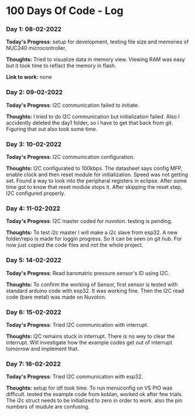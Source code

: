 # 100 Days Of Code - Log

### Day 1: 08-02-2022

**Today's Progress**: setup for development, testing file size and memories of NUC240 microcontroller,

**Thoughts:** Tried to visualize data in memory view. 
Viewing RAM was easy but it took time to reflact the memory in flash.

**Link to work:** none

### Day 2: 09-02-2022

**Today's Progress**: I2C communication failed to initiate.

**Thoughts:** I tried to do I2C communication but initialization failed.
Also I accidently deleted the day1 folder, so I have to get that back from git.
Figuring that out also took some time.

### Day 3: 10-02-2022

**Today's Progress**: I2C communication configuration.

**Thoughts:** I2C configurated to 100kbps.
The datasheet says config MFP, enable clock and then reset module for initialization.
Speed was not getting set. Found a way to look into the peripharal registers in eclipse.
After some time got to know that reset module stops it.
After skipping the reset step, I2C configured properly.

### Day 4: 11-02-2022

**Today's Progress**: I2C master coded for nuvoton. testing is pending.

**Thoughts:** To test i2c master I will make a i2c slave from esp32.
A new folder/repo is made for loggin progress. So it can be seen on git hub.
For now just copied the code files and not the whole project.

### Day 5: 14-02-2022

**Today's Progress**: Read baromatric pressure sensor's ID using I2C.

**Thoughts:** To confirm the working of Sensor, first sensor is tested with
standard arduino code with esp32. It was working fine.
Then the I2C read code (bare metal) was made on Nuvoton.

### Day 6: 15-02-2022

**Today's Progress**: Tried I2C communication with interrupt.

**Thoughts:** I2C remains stuck in interrupt. There is no wey to clear the interrupt.
Will investigate how the example codes get out of interrupt tomorrow and implement that.

### Day 7: 16-02-2022

**Today's Progress**: Tried I2C communication with esp32.

**Thoughts:** setup for idf took time. To run menuconfig on VS PIO was difficult.
tested the example code from koblan, worked ok after few trials.
The i2c struct needs to be initialized to zero in order to work.
also the pin numbers of mudule are confusing.
